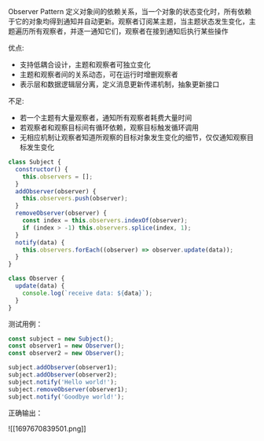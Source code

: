 Observer Pattern 定义对象间的依赖关系，当一个对象的状态变化时，所有依赖于它的对象均得到通知并自动更新。观察者订阅某主题，当主题状态发生变化，主题遍历所有观察者，并逐一通知它们，观察者在接到通知后执行某些操作

优点:

- 支持低耦合设计，主题和观察者可独立变化
- 主题和观察者间的关系动态，可在运行时增删观察者
- 表示层和数据逻辑层分离，定义消息更新传递机制，抽象更新接口

不足:

- 若一个主题有大量观察者，通知所有观察者耗费大量时间
- 若观察者和观察目标间有循环依赖，观察目标触发循环调用
- 无相应机制让观察者知道所观察的目标对象发生变化的细节，仅仅通知观察目标发生变化

```JavaScript
class Subject {
  constructor() {
    this.observers = [];
  }
  addObserver(observer) {
    this.observers.push(observer);
  }
  removeObserver(observer) {
    const index = this.observers.indexOf(observer);
    if (index > -1) this.observers.splice(index, 1);
  }
  notify(data) {
    this.observers.forEach((observer) => observer.update(data));
  }
}

class Observer {
  update(data) {
    console.log(`receive data: ${data}`);
  }
}
```

测试用例：

```JavaScript
const subject = new Subject();
const observer1 = new Observer();
const observer2 = new Observer();

subject.addObserver(observer1);
subject.addObserver(observer2);
subject.notify('Hello world!');
subject.removeObserver(observer1);
subject.notify('Goodbye world!');
```

正确输出：

![[1697670839501.png]]
